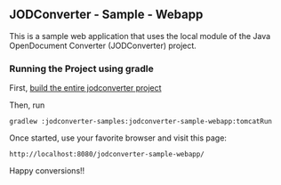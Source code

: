 ## JODConverter - Sample - Webapp

This is a sample web application that uses the local module of the Java OpenDocument Converter (JODConverter) project.

### Running the Project using gradle

First, [build the entire jodconverter project](https://github.com/sbraconnier/jodconverter#building-the-project)

Then, run

```Shell
gradlew :jodconverter-samples:jodconverter-sample-webapp:tomcatRun
```

Once started, use your favorite browser and visit this page:

```
http://localhost:8080/jodconverter-sample-webapp/
```

Happy conversions!!